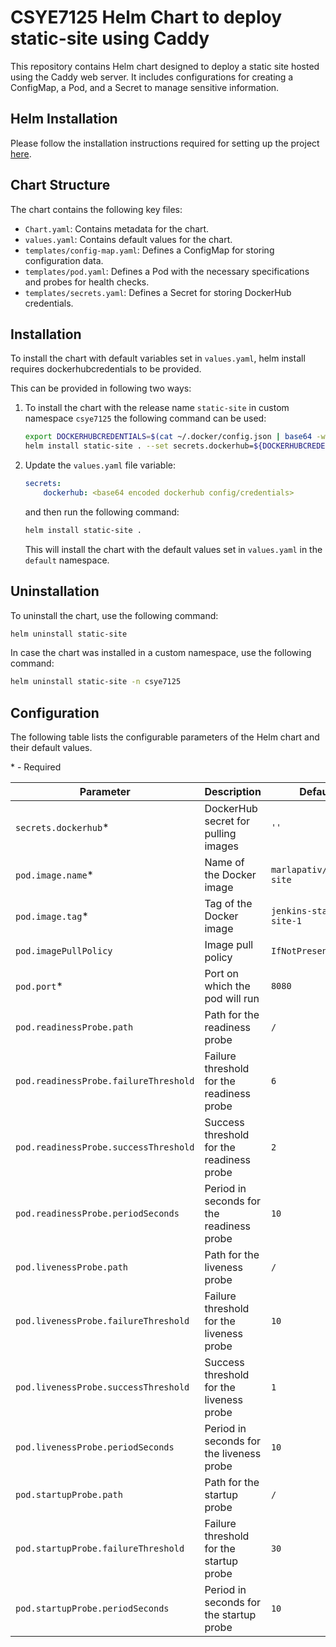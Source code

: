 # CSYE7125 Helm Chart to deploy static-site using Caddy

This repository contains Helm chart designed to deploy a static site hosted using the Caddy web server. It includes configurations for creating a ConfigMap, a Pod, and a Secret to manage sensitive information.

## Helm Installation

Please follow the installation instructions required for setting up the project [here](INSTALLATION.md).

## Chart Structure

The chart contains the following key files:

- `Chart.yaml`: Contains metadata for the chart.
- `values.yaml`: Contains default values for the chart.
- `templates/config-map.yaml`: Defines a ConfigMap for storing configuration data.
- `templates/pod.yaml`: Defines a Pod with the necessary specifications and probes for health checks.
- `templates/secrets.yaml`: Defines a Secret for storing DockerHub credentials.

## Installation

To install the chart with default variables set in `values.yaml`, helm install requires dockerhubcredentials to be provided.

This can be provided in following two ways:

1. To install the chart with the release name `static-site` in custom namespace `csye7125` the following command can be used:

    ```bash
    export DOCKERHUBCREDENTIALS=$(cat ~/.docker/config.json | base64 -w 0)
    helm install static-site . --set secrets.dockerhub=${DOCKERHUBCREDENTIALS} --create-namespace --namespace csye7125
    ```

2. Update the `values.yaml` file variable:

    ```yaml
    secrets:
        dockerhub: <base64 encoded dockerhub config/credentials>
    ```

    and then run the following command:

    ```bash
    helm install static-site .
    ```

    This will install the chart with the default values set in `values.yaml` in the `default` namespace.

## Uninstallation

To uninstall the chart, use the following command:

```bash
helm uninstall static-site
```

In case the chart was installed in a custom namespace, use the following command:

```bash
helm uninstall static-site -n csye7125
```

## Configuration

The following table lists the configurable parameters of the Helm chart and their default values.

\* - Required

| Parameter                             | Description                               | Default                  |
| ------------------------------------- | ----------------------------------------- | ------------------------ |
| `secrets.dockerhub`*                  | DockerHub secret for pulling images       | `''`                     |
| `pod.image.name`*                     | Name of the Docker image                  | `marlapativ/static-site` |
| `pod.image.tag`*                      | Tag of the Docker image                   | `jenkins-static-site-1`  |
| `pod.imagePullPolicy`                 | Image pull policy                         | `IfNotPresent`           |
| `pod.port`*                           | Port on which the pod will run            | `8080`                   |
| `pod.readinessProbe.path`             | Path for the readiness probe              | `/`                      |
| `pod.readinessProbe.failureThreshold` | Failure threshold for the readiness probe | `6`                      |
| `pod.readinessProbe.successThreshold` | Success threshold for the readiness probe | `2`                      |
| `pod.readinessProbe.periodSeconds`    | Period in seconds for the readiness probe | `10`                     |
| `pod.livenessProbe.path`              | Path for the liveness probe               | `/`                      |
| `pod.livenessProbe.failureThreshold`  | Failure threshold for the liveness probe  | `10`                     |
| `pod.livenessProbe.successThreshold`  | Success threshold for the liveness probe  | `1`                      |
| `pod.livenessProbe.periodSeconds`     | Period in seconds for the liveness probe  | `10`                     |
| `pod.startupProbe.path`               | Path for the startup probe                | `/`                      |
| `pod.startupProbe.failureThreshold`   | Failure threshold for the startup probe   | `30`                     |
| `pod.startupProbe.periodSeconds`      | Period in seconds for the startup probe   | `10`                     |
